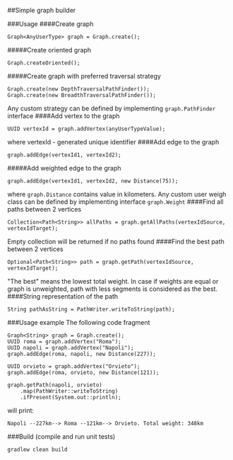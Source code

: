 ##Simple graph builder

###Usage
####Create graph
```$java
Graph<AnyUserType> graph = Graph.create();
```
#####Create oriented graph
```$java
Graph.createOriented();
```
#####Create graph with preferred traversal strategy
```$java
Graph.create(new DepthTraversalPathFinder());
Graph.create(new BreadthTraversalPathFinder());
```
Any custom strategy can be defined by implementing `graph.PathFinder` interface
####Add vertex to the graph
```$java
UUID vertexId = graph.addVertex(anyUserTypeValue);
```
where vertexId - generated unique identifier
####Add edge to the graph
```$java
graph.addEdge(vertexId1, vertexId2);
```
#####Add weighted edge to the graph
```$java
graph.addEdge(vertexId1, vertexId2, new Distance(75));
```
where `graph.Distance` contains value in kilometers. 
Any custom user weigh class can be defined by implementing interface `graph.Weight`
####Find all paths between 2 vertices
```$java
Collection<Path<String>> allPaths = graph.getAllPaths(vertexIdSource, vertexIdTarget);
```
Empty collection will be returned if no paths found
####Find the best path between 2 vertices
```$java
Optional<Path<String>> path = graph.getPath(vertexIdSource, vertexIdTarget);
```
"The best" means the lowest total weight. 
In case if weights are equal or graph is unweighted, path with less segments is considered as the best.   
####String representation of the path
```$java
String pathAsString = PathWriter.writeToString(path);
```

###Usage example
The following code fragment
```$java
Graph<String> graph = Graph.create();
UUID roma = graph.addVertex("Roma");
UUID napoli = graph.addVertex("Napoli");
graph.addEdge(roma, napoli, new Distance(227));

UUID orvieto = graph.addVertex("Orvieto");
graph.addEdge(roma, orvieto, new Distance(121));

graph.getPath(napoli, orvieto)
    .map(PathWriter::writeToString)
    .ifPresent(System.out::println);
```
will print:
~~~
Napoli --227km--> Roma --121km--> Orvieto. Total weight: 348km
~~~

###Build (compile and run unit tests)
~~~
gradlew clean build
~~~
